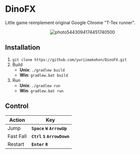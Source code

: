 # DinoFX

Little game reimplement original Google Chrome "T-Tex runner".

<p align="center">
  <img src="https://i.ibb.co/bWcfGpG/photo5443094174451740500.jpg" alt="photo5443094174451740500" border="0">
</p>

## Installation
1. `git clone https://github.com/yuriimakohon/DinoFX.git`
2. Build
	 * __Unix__: `./gradlew build`
	 * __Win__: `gradlew.bat build`
3. Run
	 * __Unix__: `./gradlew run`
	 * __Win__: `gradlew.bat run`
	 
## Control
	 
Action | Key
----------|-
Jump      | __`Space` `W` `ArrowUp`__
Fast Fall | __`Ctrl` `S` `ArrowDown`__
Restart   | __`Enter` `R`__

